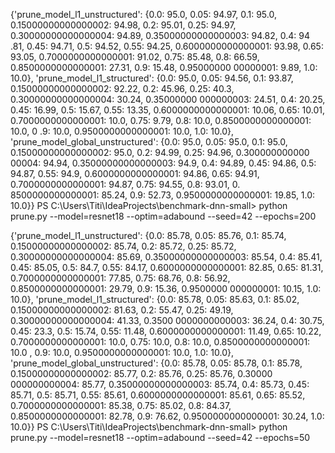 {'prune_model_l1_unstructured': {0.0: 95.0, 0.05: 94.97, 0.1: 95.0, 0.15000000000000002: 94.98, 0.2: 95.01, 0.25: 94.97, 0.30000000000000004: 94.89, 0.35000000000000003: 94.82, 0.4: 94
.81, 0.45: 94.71, 0.5: 94.52, 0.55: 94.25, 0.6000000000000001: 93.98, 0.65: 93.05, 0.7000000000000001: 91.02, 0.75: 85.48, 0.8: 66.59, 0.8500000000000001: 27.31, 0.9: 15.48, 0.95000000
00000001: 9.89, 1.0: 10.0}, 'prune_model_l1_structured': {0.0: 95.0, 0.05: 94.56, 0.1: 93.87, 0.15000000000000002: 92.22, 0.2: 45.96, 0.25: 40.3, 0.30000000000000004: 30.24, 0.35000000
000000003: 24.51, 0.4: 20.25, 0.45: 16.99, 0.5: 15.67, 0.55: 13.35, 0.6000000000000001: 10.06, 0.65: 10.01, 0.7000000000000001: 10.0, 0.75: 9.79, 0.8: 10.0, 0.8500000000000001: 10.0, 0
.9: 10.0, 0.9500000000000001: 10.0, 1.0: 10.0}, 'prune_model_global_unstructured': {0.0: 95.0, 0.05: 95.0, 0.1: 95.0, 0.15000000000000002: 95.0, 0.2: 94.99, 0.25: 94.96, 0.300000000000
00004: 94.94, 0.35000000000000003: 94.9, 0.4: 94.89, 0.45: 94.86, 0.5: 94.87, 0.55: 94.9, 0.6000000000000001: 94.86, 0.65: 94.91, 0.7000000000000001: 94.87, 0.75: 94.55, 0.8: 93.01, 0.
8500000000000001: 85.24, 0.9: 52.73, 0.9500000000000001: 19.85, 1.0: 10.0}}
PS C:\Users\Titi\IdeaProjects\benchmark-dnn-small> python prune.py --model=resnet18 --optim=adabound --seed=42 --epochs=200


{'prune_model_l1_unstructured': {0.0: 85.78, 0.05: 85.76, 0.1: 85.74, 0.15000000000000002: 85.74, 0.2: 85.72, 0.25: 85.72, 0.30000000000000004: 85.69, 0.35000000000000003: 85.54, 0.4:
85.41, 0.45: 85.05, 0.5: 84.7, 0.55: 84.17, 0.6000000000000001: 82.85, 0.65: 81.31, 0.7000000000000001: 77.85, 0.75: 68.76, 0.8: 56.92, 0.8500000000000001: 29.79, 0.9: 15.36, 0.9500000
000000001: 10.15, 1.0: 10.0}, 'prune_model_l1_structured': {0.0: 85.78, 0.05: 85.63, 0.1: 85.02, 0.15000000000000002: 81.63, 0.2: 55.47, 0.25: 49.19, 0.30000000000000004: 41.33, 0.3500
0000000000003: 36.24, 0.4: 30.75, 0.45: 23.3, 0.5: 15.74, 0.55: 11.48, 0.6000000000000001: 11.49, 0.65: 10.22, 0.7000000000000001: 10.0, 0.75: 10.0, 0.8: 10.0, 0.8500000000000001: 10.0
, 0.9: 10.0, 0.9500000000000001: 10.0, 1.0: 10.0}, 'prune_model_global_unstructured': {0.0: 85.78, 0.05: 85.78, 0.1: 85.78, 0.15000000000000002: 85.77, 0.2: 85.76, 0.25: 85.76, 0.30000
000000000004: 85.77, 0.35000000000000003: 85.74, 0.4: 85.73, 0.45: 85.71, 0.5: 85.71, 0.55: 85.61, 0.6000000000000001: 85.61, 0.65: 85.52, 0.7000000000000001: 85.38, 0.75: 85.02, 0.8:
84.37, 0.8500000000000001: 82.78, 0.9: 76.62, 0.9500000000000001: 30.24, 1.0: 10.0}}
PS C:\Users\Titi\IdeaProjects\benchmark-dnn-small> python prune.py --model=resnet18 --optim=adabound --seed=42 --epochs=50

